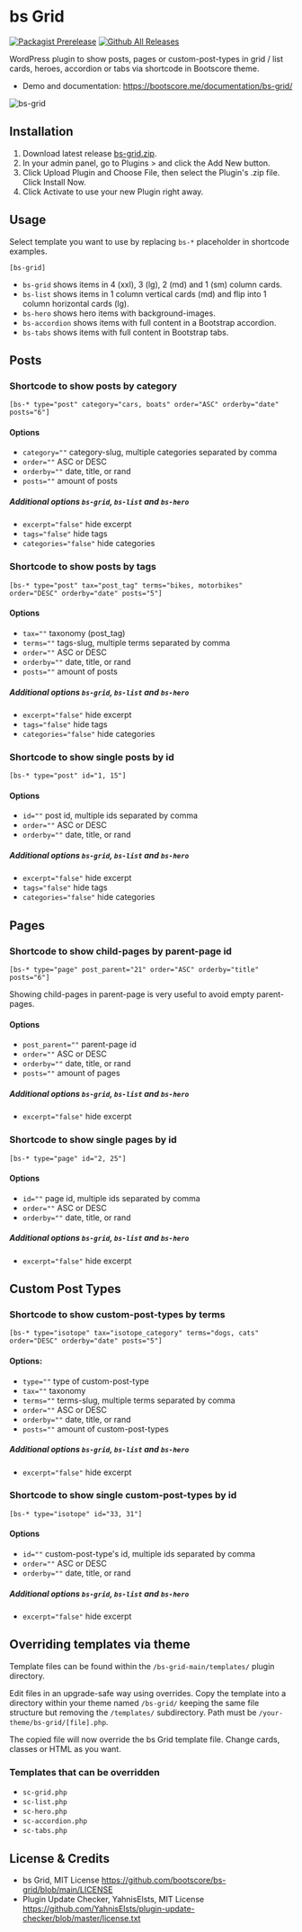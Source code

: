 # bs Grid

[![Packagist Prerelease](https://img.shields.io/packagist/vpre/bootscore/bs-grid?logo=packagist&logoColor=fff)](https://packagist.org/packages/bootscore/bs-grid)
[![Github All Releases](https://img.shields.io/github/downloads/bootscore/bs-grid/total.svg)](https://github.com/bootscore/bs-grid/releases)

WordPress plugin to show posts, pages or custom-post-types in grid / list cards, heroes, accordion or tabs via shortcode in Bootscore theme.

- Demo and documentation: https://bootscore.me/documentation/bs-grid/

<img src="https://lh3.googleusercontent.com/pw/AM-JKLUxNADNzUEZvT53A8bP1QXSGubd4GEHdhPZw4wx3IsCu0A4XT7uM0SNBfrTzplvmE9jFBXr_Twytum2cWrDg0Scgroha0IRcp_73Y6NL3GZUrOlVbeL4-WeQS-UbXL2JVmLxjqq7JFdDTbPXivTtJsjRg=w1904-h1530-no" alt="bs-grid">

## Installation
1. Download latest release [bs-grid.zip](https://github.com/bootscore/bs-grid/releases/latest/download/bs-grid.zip). 
2. In your admin panel, go to Plugins > and click the Add New button.
3. Click Upload Plugin and Choose File, then select the Plugin's .zip file. Click Install Now.
4. Click Activate to use your new Plugin right away.

## Usage

Select template you want to use by replacing `bs-*` placeholder in shortcode examples.

```
[bs-grid]
```

- `bs-grid` shows items in 4 (xxl), 3 (lg), 2 (md) and 1 (sm) column cards.
- `bs-list` shows items in 1 column vertical cards (md) and flip into 1 column horizontal cards (lg).
- `bs-hero` shows hero items with background-images. 
- `bs-accordion` shows items with full content in a Bootstrap accordion.
- `bs-tabs` shows items with full content in Bootstrap tabs.

## Posts

### Shortcode to show posts by category
```
[bs-* type="post" category="cars, boats" order="ASC" orderby="date" posts="6"]
```   

#### Options
- `category=""` category-slug, multiple categories separated by comma
- `order=""` ASC or DESC
- `orderby=""` date, title, or rand
- `posts=""` amount of posts

##### Additional options `bs-grid`, `bs-list` and `bs-hero`
- `excerpt="false"` hide excerpt
- `tags="false"` hide tags
- `categories="false"` hide categories

### Shortcode to show posts by tags
```
[bs-* type="post" tax="post_tag" terms="bikes, motorbikes" order="DESC" orderby="date" posts="5"]
```

#### Options
- `tax=""` taxonomy (post_tag)
- `terms=""` tags-slug, multiple terms separated by comma
- `order=""` ASC or DESC
- `orderby=""` date, title, or rand
- `posts=""` amount of posts

##### Additional options `bs-grid`, `bs-list` and `bs-hero`
- `excerpt="false"` hide excerpt
- `tags="false"` hide tags
- `categories="false"` hide categories

### Shortcode to show single posts by id
```
[bs-* type="post" id="1, 15"]
```

#### Options
- `id=""` post id, multiple ids separated by comma 
- `order=""` ASC or DESC
- `orderby=""` date, title, or rand

##### Additional options `bs-grid`, `bs-list` and `bs-hero`
- `excerpt="false"` hide excerpt
- `tags="false"` hide tags
- `categories="false"` hide categories

## Pages

### Shortcode to show child-pages by parent-page id
```
[bs-* type="page" post_parent="21" order="ASC" orderby="title" posts="6"]
```

Showing child-pages in parent-page is very useful to avoid empty parent-pages.

#### Options
- `post_parent=""` parent-page id
- `order=""` ASC or DESC
- `orderby=""` date, title, or rand
- `posts=""` amount of pages

##### Additional options `bs-grid`, `bs-list` and `bs-hero`
- `excerpt="false"` hide excerpt

### Shortcode to show single pages by id
```
[bs-* type="page" id="2, 25"]
```

#### Options
- `id=""` page id, multiple ids separated by comma 
- `order=""` ASC or DESC
- `orderby=""` date, title, or rand

##### Additional options `bs-grid`, `bs-list` and `bs-hero`
- `excerpt="false"` hide excerpt

## Custom Post Types

### Shortcode to show custom-post-types by terms
```
[bs-* type="isotope" tax="isotope_category" terms="dogs, cats" order="DESC" orderby="date" posts="5"]
```

#### Options:
- `type=""` type of custom-post-type
- `tax=""` taxonomy
- `terms=""` terms-slug, multiple terms separated by comma
- `order=""` ASC or DESC
- `orderby=""` date, title, or rand
- `posts=""` amount of custom-post-types

##### Additional options `bs-grid`, `bs-list` and `bs-hero`
- `excerpt="false"` hide excerpt

### Shortcode to show single custom-post-types by id
```
[bs-* type="isotope" id="33, 31"]
```

#### Options
- `id=""` custom-post-type's id, multiple ids separated by comma 
- `order=""` ASC or DESC
- `orderby=""` date, title, or rand

##### Additional options `bs-grid`, `bs-list` and `bs-hero`
- `excerpt="false"` hide excerpt

## Overriding templates via theme
Template files can be found within the `/bs-grid-main/templates/` plugin directory.

Edit files in an upgrade-safe way using overrides. Copy the template into a directory within your theme named `/bs-grid/` keeping the same file structure but removing the `/templates/` subdirectory. Path must be `/your-theme/bs-grid/[file].php`.

The copied file will now override the bs Grid template file. Change cards, classes or HTML as you want.

### Templates that can be overridden
- `sc-grid.php`
- `sc-list.php`
- `sc-hero.php`
- `sc-accordion.php`
- `sc-tabs.php`

## License & Credits
- bs Grid, MIT License https://github.com/bootscore/bs-grid/blob/main/LICENSE
- Plugin Update Checker, YahnisElsts, MIT License https://github.com/YahnisElsts/plugin-update-checker/blob/master/license.txt
